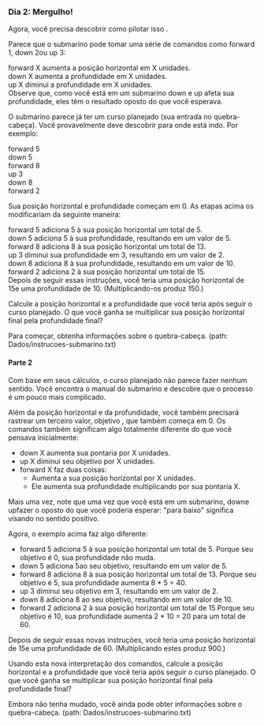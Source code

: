 ### Dia 2: Mergulho!

Agora, você precisa descobrir como pilotar isso .

Parece que o submarino pode tomar uma série de comandos como forward 1, down 2ou up 3:

forward X aumenta a posição horizontal em X unidades.\
down X aumenta a profundidade em X unidades.\
up X diminui a profundidade em X unidades.\
Observe que, como você está em um submarino down e up afeta sua profundidade, eles têm o resultado oposto do que você esperava.

O submarino parece já ter um curso planejado (sua entrada no quebra-cabeça). Você provavelmente deve descobrir para onde está indo. Por exemplo:

forward 5\
down 5\
forward 8\
up 3\
down 8\
forward 2

Sua posição horizontal e profundidade começam em 0. As etapas acima os modificariam da seguinte maneira:

forward 5 adiciona 5 à sua posição horizontal um total de 5.\
down 5 adiciona 5 à sua profundidade, resultando em um valor de 5.\
forward 8 adiciona 8 à sua posição horizontal um total de 13.\
up 3 diminui sua profundidade em 3, resultando em um valor de 2.\
down 8 adiciona 8 à sua profundidade, resultando em um valor de 10.\
forward 2 adiciona 2 à sua posição horizontal um total de 15.\
Depois de seguir essas instruções, você teria uma posição horizontal de 15e uma profundidade de 10. (Multiplicando-os produz 150.)

Calcule a posição horizontal e a profundidade que você teria após seguir o curso planejado. O que você ganha se multiplicar sua posição horizontal final pela profundidade final?

Para começar, obtenha informações sobre o quebra-cabeça. (path: Dados/instrucoes-submarino.txt)


#### Parte 2

Com base em seus cálculos, o curso planejado não parece fazer nenhum sentido. Você encontra o manual do submarino e descobre que o processo é um pouco mais complicado.

Além da posição horizontal e da profundidade, você também precisará rastrear um terceiro valor, objetivo , que também começa em 0. Os comandos também significam algo totalmente diferente do que você pensava inicialmente:

- down X aumenta sua pontaria por X unidades.
- up X diminui seu objetivo por X unidades.
- forward X faz duas coisas:
    - Aumenta a sua posição horizontal por X unidades.
    - Ele aumenta sua profundidade multiplicando por sua pontaria X.

Mais uma vez, note que uma vez que você está em um submarino, downe upfazer o oposto do que você poderia esperar: "para baixo" significa visando no sentido positivo.

Agora, o exemplo acima faz algo diferente:

- forward 5 adiciona 5 à sua posição horizontal um total de 5. Porque seu objetivo é 0, sua profundidade não muda.
- down 5 adiciona 5ao seu objetivo, resultando em um valor de 5.
- forward 8 adiciona 8 à sua posição horizontal um total de 13. Porque seu objetivo é 5, sua profundidade aumenta 8 * 5 = 40.
- up 3 diminui seu objetivo em 3, resultando em um valor de 2.
- down 8 adiciona 8 ao seu objetivo, resultando em um valor de 10.
- forward 2 adiciona 2 à sua posição horizontal um total de 15 Porque seu objetivo é 10, sua profundidade aumenta 2 * 10 = 20 para um total de 60.

Depois de seguir essas novas instruções, você teria uma posição horizontal de 15e uma profundidade de 60. (Multiplicando estes produz 900.)

Usando esta nova interpretação dos comandos, calcule a posição horizontal e a profundidade que você teria após seguir o curso planejado. O que você ganha se multiplicar sua posição horizontal final pela profundidade final?

Embora não tenha mudado, você ainda pode obter informações sobre o quebra-cabeça. (path: Dados/instrucoes-submarino.txt)
